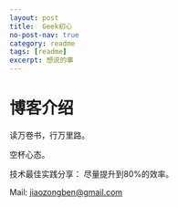 ```yaml
---
layout: post
title:  Geek初心
no-post-nav: true
category: readme
tags: [readme]
excerpt: 想说的事
---
```




# 博客介绍

读万卷书，行万里路。

空杯心态。

技术最佳实践分享： 尽量提升到80%的效率。

Mail:  jiaozongben@gmail.com



